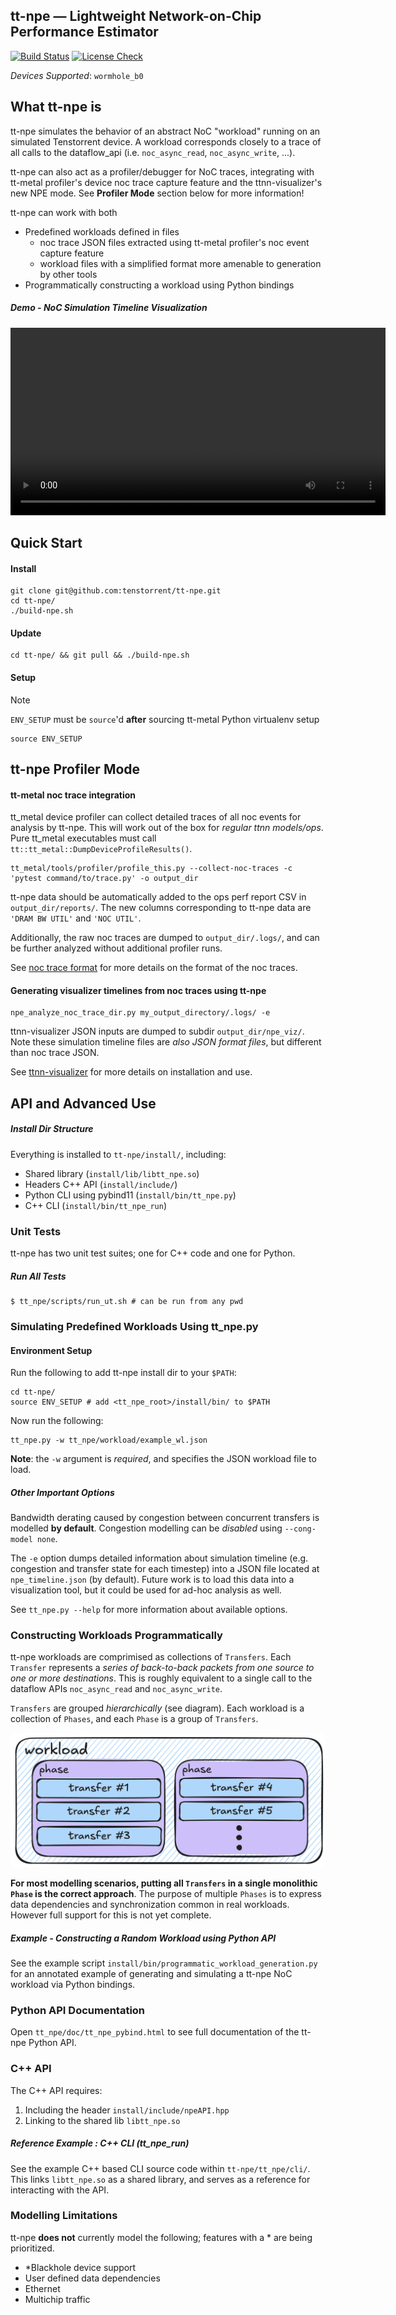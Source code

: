 ## tt-npe — Lightweight Network-on-Chip Performance Estimator

[![Build Status](https://github.com/bgrady-tt/tt-npe/actions/workflows/build_and_test_ubuntu.yml/badge.svg)](https://github.com/bgrady-tt/tt-npe/actions/workflows/build_and_test_ubuntu.yml)
[![License Check](https://github.com/bgrady-tt/tt-npe/actions/workflows/spdx.yml/badge.svg)](https://github.com/bgrady-tt/tt-npe/actions/workflows/spdx.yml)

*Devices Supported*: `wormhole_b0`

## What tt-npe is

tt-npe simulates the behavior of an abstract NoC "workload" running on an
simulated Tenstorrent device. A workload corresponds closely to a trace of all
calls to the dataflow_api (i.e. `noc_async_read`, `noc_async_write`, ...). 

tt-npe can also act as a profiler/debugger for NoC traces, integrating with tt-metal
profiler's device noc trace capture feature and the ttnn-visualizer's new NPE
mode. See **Profiler Mode** section below for more information!

tt-npe can work with both
- Predefined workloads defined in files
    - noc trace JSON files extracted using tt-metal profiler's noc event capture feature
    - workload files with a simplified format more amenable to generation by other tools
- Programmatically constructing a workload using Python bindings

##### Demo - NoC Simulation Timeline Visualization 
<video src="https://github.com/user-attachments/assets/b1ada0ef-da19-477d-ba0e-be8287cf023e
" width="600" controls></video>

## Quick Start

#### Install 
```shell
git clone git@github.com:tenstorrent/tt-npe.git
cd tt-npe/ 
./build-npe.sh
```

#### Update
```shell
cd tt-npe/ && git pull && ./build-npe.sh
```

#### Setup

> [!NOTE]
> `ENV_SETUP` must be `source`'d **after** sourcing tt-metal Python virtualenv setup 

```shell
source ENV_SETUP
```
## tt-npe Profiler Mode 

#### tt-metal noc trace integration
tt_metal device profiler can collect detailed traces of all noc events for
analysis by tt-npe. This will work out of the box for _regular ttnn
models/ops_. Pure tt_metal executables must call
`tt::tt_metal::DumpDeviceProfileResults()`.

```shell
tt_metal/tools/profiler/profile_this.py --collect-noc-traces -c 'pytest command/to/trace.py' -o output_dir
```

tt-npe data should be automatically added to the ops perf report CSV in
`output_dir/reports/`. The new columns corresponding to tt-npe data are `'DRAM
BW UTIL'` and `'NOC UTIL'`.

Additionally, the raw noc traces are dumped to `output_dir/.logs/`, and can be
further analyzed without additional profiler runs.

See [noc trace format](https://github.com/tenstorrent/tt-npe/blob/main/tt_npe/doc/noc_trace_format.md) for more details on the format of the noc traces.

#### Generating visualizer timelines from noc traces using tt-npe

```shell
npe_analyze_noc_trace_dir.py my_output_directory/.logs/ -e
```

ttnn-visualizer JSON inputs are dumped to subdir `output_dir/npe_viz/`. Note
these simulation timeline files are _also JSON format files_, but different
than noc trace JSON.

See [ttnn-visualizer](https://github.com/tenstorrent/ttnn-visualizer/) for more
details on installation and use.

## API and Advanced Use

##### Install Dir Structure
Everything is installed to `tt-npe/install/`, including:
- Shared library (`install/lib/libtt_npe.so`)
- Headers C++ API (`install/include/`)
- Python CLI using pybind11 (`install/bin/tt_npe.py`)
- C++ CLI (`install/bin/tt_npe_run`)

### Unit Tests
tt-npe has two unit test suites; one for C++ code and one for Python.

##### Run All Tests

```
$ tt_npe/scripts/run_ut.sh # can be run from any pwd
```

### Simulating Predefined Workloads Using tt_npe.py 

#### Environment Setup
Run the following to add tt-npe install dir to your `$PATH`:

```shell
cd tt-npe/ 
source ENV_SETUP # add <tt_npe_root>/install/bin/ to $PATH 
```

Now run the following:
```shell
tt_npe.py -w tt_npe/workload/example_wl.json
```

**Note**: the `-w` argument is *required*, and specifies the JSON workload file to load.

##### Other Important Options

Bandwidth derating caused by congestion between concurrent transfers is
modelled **by default**. Congestion modelling can be *disabled* using
`--cong-model none`.

The `-e` option dumps detailed information about simulation timeline (e.g.
congestion and transfer state for each timestep) into a JSON file located at
`npe_timeline.json` (by default). Future work is to load this data into a
visualization tool, but it could be used for ad-hoc analysis as well.  

See `tt_npe.py --help` for more information about available options.

### Constructing Workloads Programmatically

tt-npe workloads are comprimised as collections of `Transfers`. Each `Transfer`
represents a *series of back-to-back packets from one source to one or more
destinations*. This is roughly equivalent to a single call to the dataflow APIs
`noc_async_read` and `noc_async_write`.

`Transfers` are grouped *hierarchically* (see diagram). Each workload is a
collection of `Phases`, and each `Phase` is a group of `Transfers`. 

![tt-npe workload hierarchy diagram](img/npe_workload_diag.png)

__For most modelling scenarios, putting all `Transfers` in a single monolithic
`Phase` is the correct approach__. The purpose of multiple `Phases` is to
express data dependencies and synchronization common in real workloads. However
full support for this is not yet complete.

##### *Example - Constructing a Random Workload using Python API*

See the example script `install/bin/programmatic_workload_generation.py`
for an annotated example of generating and simulating a tt-npe NoC workload via
Python bindings. 

### Python API Documentation

Open `tt_npe/doc/tt_npe_pybind.html` to see full documentation of the tt-npe Python API. 

### C++ API 
The C++ API requires: 
1. Including the header `install/include/npeAPI.hpp`
2. Linking to the shared lib `libtt_npe.so` 

##### Reference Example : C++ CLI (tt_npe_run)
See the example C++ based CLI source code within `tt-npe/tt_npe/cli/`. This
links `libtt_npe.so` as a shared library, and serves as a reference for
interacting with the API.

### Modelling Limitations

tt-npe **does not** currently model the following; features with a * are being prioritized.
- *Blackhole device support
- User defined data dependencies
- Ethernet
- Multichip traffic
